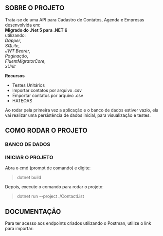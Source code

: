 ## SOBRE O PROJETO
Trata-se de uma API para Cadastro de Contatos, Agenda e Empresas desenvolvida em:<br>
**Migrado do .Net 5 para .NET 6**<br>
utilizando:<br> 
*Dapper*,<br>
*SQLite*,<br>
*JWT Bearer*,<br>
*Paginação*,<br>
*FluentMigratorCore*,<br>
*xUnit*<br>

**Recursos**

* Testes Unitários
* Importar contatos por arquivo .csv
* Emportar contatos por arquivo .csv
* HATEOAS

Ao rodar pela primeira vez a aplicação e o banco de dados estiver vazio, ela vai realizar uma persistência de dados inicial, para visualização e testes.

## COMO RODAR O PROJETO
### BANCO DE DADOS

### INICIAR O PROJETO
Abra o cmd (prompt de comando) e digite:
>dotnet build

>
Depois, execute o comando para rodar o projeto:
>dotnet run --project ./ContactList

## DOCUMENTAÇÃO

Para ter acesso aos endpoints criados utilizando o Postman, utilize o link para importar:

